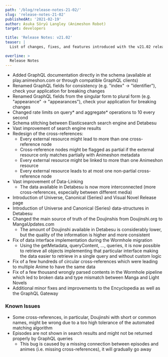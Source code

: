 ```yaml
---
path: '/blog/release-notes-21-02/'
slug: 'release-notes-21-02'
publishedAt: '2021-02-19'
author: Asuka Sōryū Langley (Animeshon Robot)
target: developers

title: 'Release Notes: v21.02'
teaser: |
  List of changes, fixes, and features introduced with the v21.02 release.

overline: >
  Release Notes
---
```


* Added GraphQL documentation directly in the schema (available at play.animeshon.com or through compatible GraphQL clients)
* Renamed GraphQL fields for consistency (e.g. "index" -> "identifier"), check your application for breaking changes
* Renamed GraphQL fields from the singular form to plural form (e.g. "appearance" -> "appearances"), check your application for breaking changes 
* Changed rate limits on query* and aggregate* operations to 10 every second
* Schema stitching between Elasticsearch search engine and Detabesu
* Vast improvement of search engine results
* Redesign of the cross-references:
    * Every external resource might lead to more than one cross-reference node
    * Cross-reference nodes might be flagged as partial if the external resource only matches partially with Animeshon metadata
    * Every external resource might be linked to more than one Animeshon resource
    * Every external resource leads to at most one non-partial cross-reference node
* Vast improvement of Data-Linking
    * The data available in Detabesu is now more interconnected (more cross-references, especially between different media)
* Introduction of Universe, Canonical (Series) and Visual Novel Release page
* Introduction of Universe and Canonical (Series) data-structures in Detabesu
* Changed the main source of truth of the Doujinshis from Doujinshi.org to MangaUpdates.com
    * The amount of Doujinshi available in Detabesu is considerably lower, but the quality of the information is higher and more consistent
* Fix of data interface implementation during the Wormhole migration
    * Using the getMetadata, queryContent, …, queries, it is now possible to retrieve all objects implementing that particular interface making the data easier to retrieve in a single query and without custom logic
* Fix of a few hundreds of circular cross-references which were leading to multiple Anime to have the same data
* Fix of a few thousand wrongly parsed contents in the Wormhole pipeline which led to broken data and type mismatch between Manga and Light Novels
* Additional minor fixes and improvements to the Encyclopedia as well as the GraphQL Gateway


### Known Issues

* Some cross-references, in particular, Doujinshi with short or common names, might be wrong due to a too high tolerance of the automated matching algorithm
* Episodes are not shown in search results and might not be returned properly by GraphQL queries
    * This bug is caused by a missing connection between episodes and animes (i.e. missing cross-references), it will gradually go away